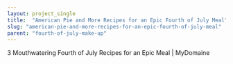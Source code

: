 ```yaml
---
layout: project_single
title:  "American Pie and More Recipes for an Epic Fourth of July Meal"
slug: "american-pie-and-more-recipes-for-an-epic-fourth-of-july-meal"
parent: "fourth-of-july-make-up"
---
```

3 Mouthwatering Fourth of July Recipes for an Epic Meal | MyDomaine